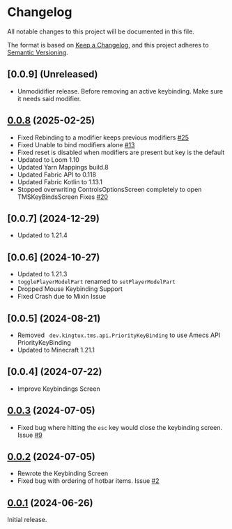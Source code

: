 # Changelog

All notable changes to this project will be documented in this file.

The format is based on [Keep a Changelog](https://keepachangelog.com/en/1.1.0/),
and this project adheres to [Semantic Versioning](https://semver.org/spec/v2.0.0.html).
## [0.0.9] (Unreleased)
- Unmodidifier release. Before removing an active keybinding. Make sure it needs said modifier. 
## [0.0.8] (2025-02-25)
- Fixed Rebinding to a modifier keeps previous modifiers [#25](https://github.com/wyatt-herkamp/too-many-shortcuts/issues/25)
- Fixed Unable to bind modifiers alone [#13](https://github.com/wyatt-herkamp/too-many-shortcuts/issues/13)
- Fixed reset is disabled when modifiers are present but key is the default
- Updated to Loom 1.10
- Updated Yarn Mappings build.8
- Updated Fabric API to 0.118
- Updated Fabric Kotlin to 1.13.1
- Stopped overwriting ControlsOptionsScreen completely to open TMSKeyBindsScreen Fixes [#20](https://github.com/wyatt-herkamp/too-many-shortcuts/issues/20)
## [0.0.7] (2024-12-29)
- Updated to 1.21.4


## [0.0.6] (2024-10-27)
- Updated to 1.21.3
- `togglePlayerModelPart` renamed to `setPlayerModelPart`
- Dropped Mouse Keybinding Support
- Fixed Crash due to Mixin Issue


## [0.0.5] (2024-08-21)
- Removed ` dev.kingtux.tms.api.PriorityKeyBinding` to use Amecs API PriorityKeyBinding
- Updated to Minecraft 1.21.1
## [0.0.4] (2024-07-22)
- Improve Keybindings Screen
## [0.0.3] (2024-07-05)

- Fixed bug where hitting the `esc` key would close the keybinding screen.
  Issue [#9](https://github.com/wyatt-herkamp/too-many-shortcuts/issues/9)

## [0.0.2] (2024-07-05)

- Rewrote the Keybinding Screen
- Fixed bug with ordering of hotbar items. Issue [#2](https://github.com/wyatt-herkamp/too-many-shortcuts/issues/2)

## [0.0.1] (2024-06-26)

Initial release.


[0.0.1]:https://github.com/wyatt-herkamp/too-many-shortcuts/releases/tag/0.0.1

[0.0.2]:https://github.com/wyatt-herkamp/too-many-shortcuts/releases/tag/0.0.2

[0.0.3]:https://github.com/wyatt-herkamp/too-many-shortcuts/releases/tag/0.0.3

[0.0.8]:https://github.com/wyatt-herkamp/too-many-shortcuts/releases/tag/0.0.8
